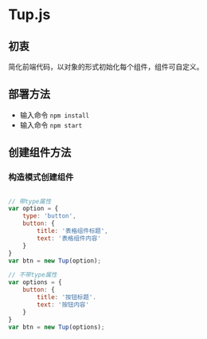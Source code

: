 # Tup.js

## 初衷
简化前端代码，以对象的形式初始化每个组件，组件可自定义。

## 部署方法
* 输入命令 `npm install`
* 输入命令 `npm start`

## 创建组件方法

### 构造模式创建组件
```javascript

// 带type属性
var option = {
	type: 'button',
	button: {
		title: '表格组件标题',
		text: '表格组件内容'
	}
}
var btn = new Tup(option);

// 不带type属性
var options = {
	button: {
		title: '按钮标题'.
		text: '按钮内容'
	}
}
var btn = new Tup(options);
```
